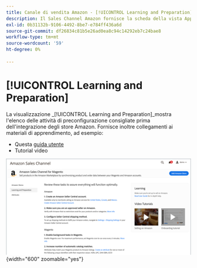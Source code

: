 ```yaml
---
title: Canale di vendita Amazon - [!UICONTROL Learning and Preparation]
description: Il Sales Channel Amazon fornisce la scheda della vista Apprendimento e preparazione per fornire un facile accesso a un elenco di attività di configurazione e risorse informative.
exl-id: 0b31132b-9106-4492-8be7-e784ff436a6d
source-git-commit: df26834c81b5e26ad0ea8c94c14292eb7c24bae8
workflow-type: tm+mt
source-wordcount: '59'
ht-degree: 0%

---
```


# [!UICONTROL Learning and Preparation]

La visualizzazione _[!UICONTROL Learning and Preparation]_mostra l&#39;elenco delle attività di preconfigurazione consigliate prima dell&#39;integrazione degli store Amazon. Fornisce inoltre collegamenti ai materiali di apprendimento, ad esempio:

- Questa [guida utente](./overview.md)
- Tutorial video

![Visualizzazione apprendimento e preparazione](assets/learning-preparation.png){width="600" zoomable="yes"}

